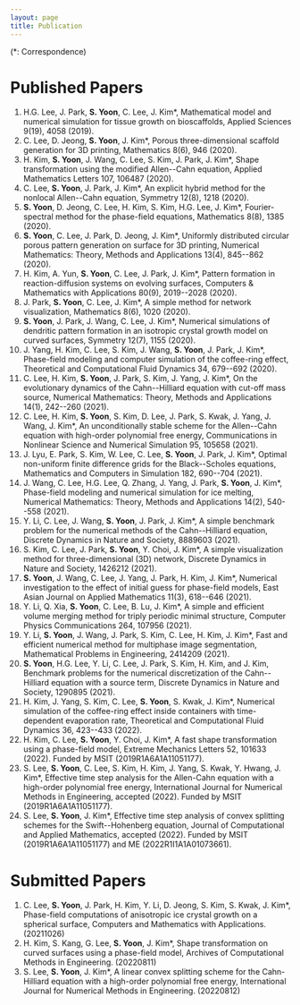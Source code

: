 ```yaml
---
layout: page
title: Publication
---
```


(*: Correspondence)


# Published Papers


1. H.G. Lee, J. Park, **S. Yoon**, C. Lee, J. Kim*, Mathematical model and numerical simulation for tissue growth on bioscaffolds, Applied Sciences 9(19), 4058 (2019).
2. C. Lee, D. Jeong, **S. Yoon**, J. Kim*, Porous three-dimensional scaffold generation for 3D printing, Mathematics 8(6), 946 (2020).
3. H. Kim, **S. Yoon**, J. Wang, C. Lee, S. Kim, J. Park, J. Kim*, Shape transformation using the modified Allen--Cahn equation, Applied Mathematics Letters 107, 106487 (2020).
4. C. Lee, **S. Yoon**, J. Park, J. Kim*, An explicit hybrid method for the nonlocal Allen--Cahn equation, Symmetry 12(8), 1218 (2020).
5. **S. Yoon**, D. Jeong, C. Lee, H. Kim, S. Kim, H.G. Lee, J. Kim*, Fourier-spectral method for the phase-field equations, Mathematics 8(8), 1385 (2020).
6. **S. Yoon**, C. Lee, J. Park, D. Jeong, J. Kim*, Uniformly distributed circular porous pattern generation on surface for 3D printing, Numerical Mathematics: Theory, Methods and Applications 13(4), 845--862 (2020).
7. H. Kim, A. Yun, **S. Yoon**, C. Lee, J. Park, J. Kim*, Pattern formation in reaction-diffusion systems on evolving surfaces, Computers &amp; Mathematics with Applications 80(9), 2019--2028 (2020).
8. J. Park, **S. Yoon**, C. Lee, J. Kim*, A simple method for network visualization, Mathematics 8(6), 1020 (2020).
9. **S. Yoon**, J. Park, J. Wang, C. Lee, J. Kim*, Numerical simulations of dendritic pattern formation in an isotropic crystal growth model on curved surfaces, Symmetry 12(7), 1155 (2020).
10. J. Yang, H. Kim, C. Lee, S. Kim, J. Wang, **S. Yoon**, J. Park, J. Kim*, Phase-field modeling and computer simulation of the coffee-ring effect, Theoretical and Computational Fluid Dynamics 34, 679--692 (2020).
11. C. Lee, H. Kim, **S. Yoon**, J. Park, S. Kim, J. Yang, J. Kim*, On the evolutionary dynamics of the Cahn--Hilliard equation with cut-off mass source, Numerical Mathematics: Theory, Methods and Applications 14(1), 242--260 (2021).
12. C. Lee, H. Kim, **S. Yoon**, S. Kim, D. Lee, J. Park, S. Kwak, J. Yang, J. Wang, J. Kim*, An unconditionally stable scheme for the Allen--Cahn equation with high-order polynomial free energy, Communications in Nonlinear Science and Numerical Simulation 95, 105658 (2021).
13. J. Lyu, E. Park, S. Kim, W. Lee, C. Lee, **S. Yoon**, J. Park, J. Kim*, Optimal non-uniform finite difference grids for the Black--Scholes equations, Mathematics and Computers in Simulation 182, 690--704 (2021).
14. J. Wang, C. Lee, H.G. Lee, Q. Zhang, J. Yang, J. Park, **S. Yoon**, J. Kim*, Phase-field modeling and numerical simulation for ice melting, Numerical Mathematics: Theory, Methods and Applications 14(2), 540--558 (2021).
15. Y. Li, C. Lee, J. Wang, **S. Yoon**, J. Park, J. Kim*, A simple benchmark problem for the numerical methods of the Cahn--Hilliard equation, Discrete Dynamics in Nature and Society, 8889603 (2021).
16. S. Kim, C. Lee, J. Park, **S. Yoon**, Y. Choi, J. Kim*, A simple visualization method for three-dimensional (3D) network, Discrete Dynamics in Nature and Society, 1426212 (2021).
17. **S. Yoon**, J. Wang, C. Lee, J. Yang, J. Park, H. Kim, J. Kim*, Numerical investigation to the effect of initial guess for phase-field models, East Asian Journal on Applied Mathematics 11(3), 618--646 (2021).
18. Y. Li, Q. Xia, **S. Yoon**, C. Lee, B. Lu, J. Kim*, A simple and efficient volume merging method for triply periodic minimal structure, Computer Physics Communications 264, 107956 (2021).
19. Y. Li, **S. Yoon**, J. Wang, J. Park, S. Kim, C. Lee, H. Kim, J. Kim*, Fast and efficient numerical method for multiphase image segmentation, Mathematical Problems in Engineering, 2414209 (2021).
20. **S. Yoon**, H.G. Lee, Y. Li, C. Lee, J. Park, S. Kim, H. Kim, and J. Kim, Benchmark problems for the numerical discretization of the Cahn--Hilliard equation with a source term, Discrete Dynamics in Nature and Society, 1290895 (2021).
21. H. Kim, J. Yang, S. Kim, C. Lee, **S. Yoon**, S. Kwak, J. Kim*, Numerical simulation of the coffee-ring effect inside containers with time-dependent evaporation rate, Theoretical and Computational Fluid Dynamics 36, 423--433 (2022).
22. H. Kim, C. Lee, **S. Yoon**, Y. Choi, J. Kim*, A fast shape transformation using a phase-field model, Extreme Mechanics Letters 52, 101633 (2022). Funded by MSIT (2019R1A6A1A11051177).
23. S. Lee, **S. Yoon**, C. Lee, S. Kim, H. Kim, J. Yang, S. Kwak, Y. Hwang, J. Kim*, Effective time step analysis for the Allen-Cahn equation with a high-order polynomial free energy, International Journal for Numerical Methods in Engineering, accepted (2022). Funded by MSIT (2019R1A6A1A11051177).
24. S. Lee, **S. Yoon**, J. Kim*, Effective time step analysis of convex splitting schemes for the Swift--Hohenberg equation, Journal of Computational and Applied Mathematics, accepted (2022). Funded by MSIT (2019R1A6A1A11051177) and ME (2022R1I1A1A01073661).


# Submitted Papers


1. C. Lee, **S. Yoon**, J. Park, H. Kim, Y. Li, D. Jeong, S. Kim, S. Kwak, J. Kim*, Phase-field computations of anisotropic ice crystal growth on a spherical surface, Computers and Mathematics with Applications. (20211026)
2. H. Kim, S. Kang, G. Lee, **S. Yoon**, J. Kim*, Shape transformation on curved surfaces using a phase-field model, Archives of Computational Methods in Engineering. (20220811)
3. S. Lee, **S. Yoon**, J. Kim*, A linear convex splitting scheme for the Cahn-Hilliard equation with a high-order polynomial free energy, International Journal for Numerical Methods in Engineering. (20220812)
